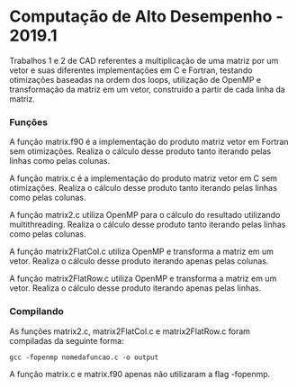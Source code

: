 # Computação de Alto Desempenho - 2019.1

Trabalhos 1 e 2 de CAD referentes a multiplicação de uma matriz por um vetor e suas diferentes implementações em C e Fortran, testando otimizações baseadas na ordem dos loops, utilização de OpenMP e transformação da matriz em um vetor, construído a partir de cada linha da matriz.

### Funções

A função matrix.f90 é a implementação do produto matriz vetor em Fortran sem otimizações. Realiza o cálculo desse produto tanto iterando pelas linhas como pelas colunas.

A função matrix.c é a implementação do produto matriz vetor em C sem otimizações. Realiza o cálculo desse produto tanto iterando pelas linhas como pelas colunas.

A função matrix2.c utiliza OpenMP para o cálculo do resultado utilizando multithreading. Realiza o cálculo desse produto tanto iterando pelas linhas como pelas colunas.

A função matrix2FlatCol.c utiliza OpenMP e transforma a matriz em um vetor. Realiza o cálculo desse produto iterando apenas pelas colunas.

A função matrix2FlatRow.c utiliza OpenMP e transforma a matriz em um vetor. Realiza o cálculo desse produto iterando apenas pelas linhas.

### Compilando

As funções matrix2.c, matrix2FlatCol.c e matrix2FlatRow.c foram compiladas da seguinte forma:

```
gcc -fopenmp nomedafuncao.c -o output
```

A função matrix.c e matrix.f90 apenas não utilizaram a flag -fopenmp.

